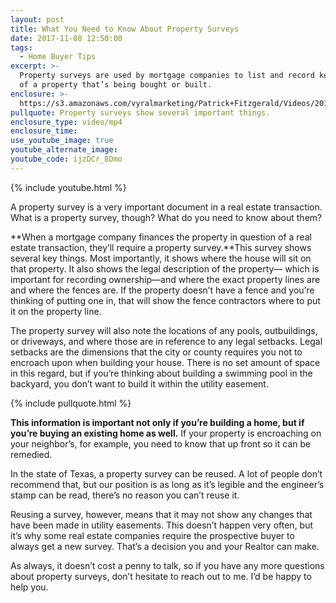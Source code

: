 ```yaml
---
layout: post
title: What You Need to Know About Property Surveys
date: 2017-11-08 12:50:00
tags:
  - Home Buyer Tips
excerpt: >-
  Property surveys are used by mortgage companies to list and record key details
  of a property that’s being bought or built.
enclosure: >-
  https://s3.amazonaws.com/vyralmarketing/Patrick+Fitzgerald/Videos/2017/November/The+VA+Loan+Guy-+What+You+Need+to+Know+About+Property+Surveys.mp4
pullquote: Property surveys show several important things.
enclosure_type: video/mp4
enclosure_time:
use_youtube_image: true
youtube_alternate_image:
youtube_code: ijzDCr_8Dmo
---
```


{% include youtube.html %}

A property survey is a very important document in a real estate transaction. What is a property survey, though? What do you need to know about them?

**When a mortgage company finances the property in question of a real estate transaction, they’ll require a property survey.**This survey shows several key things. Most importantly, it shows where the house will sit on that property. It also shows the legal description of the property— which is important for recording ownership—and where the exact property lines are and where the fences are. If the property doesn’t have a fence and you’re thinking of putting one in, that will show the fence contractors where to put it on the property line.

The property survey will also note the locations of any pools, outbuildings, or driveways, and where those are in reference to any legal setbacks. Legal setbacks are the dimensions that the city or county requires you not to encroach upon when building your house. There is no set amount of space in this regard, but if you’re thinking about building a swimming pool in the backyard, you don’t want to build it within the utility easement.

{% include pullquote.html %}

**This information is important not only if you’re building a home, but if you’re buying an existing home as well.** If your property is encroaching on your neighbor’s, for example, you need to know that up front so it can be remedied.

In the state of Texas, a property survey can be reused. A lot of people don’t recommend that, but our position is as long as it’s legible and the engineer’s stamp can be read, there’s no reason you can’t reuse it.

Reusing a survey, however, means that it may not show any changes that have been made in utility easements. This doesn’t happen very often, but it’s why some real estate companies require the prospective buyer to always get a new survey. That’s a decision you and your Realtor can make.

As always, it doesn’t cost a penny to talk, so if you have any more questions about property surveys, don’t hesitate to reach out to me. I’d be happy to help you.